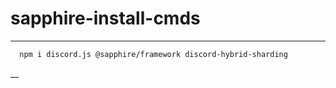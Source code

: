 # sapphire-install-cmds
____
```bash
  npm i discord.js @sapphire/framework discord-hybrid-sharding
```
__

